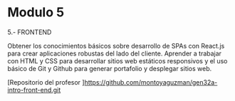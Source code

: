# Modulo 5

5.- FRONTEND

Obtener los conocimientos básicos sobre desarrollo de SPAs con React.js para crear aplicaciones robustas del lado del cliente. Aprender a trabajar con HTML y CSS para desarrollar sitios web estáticos responsivos y el uso básico de Git y Github para generar portafolio y desplegar sitios web.

[Repositorio del profesor ]https://github.com/montoyaguzman/gen32a-intro-front-end.git

